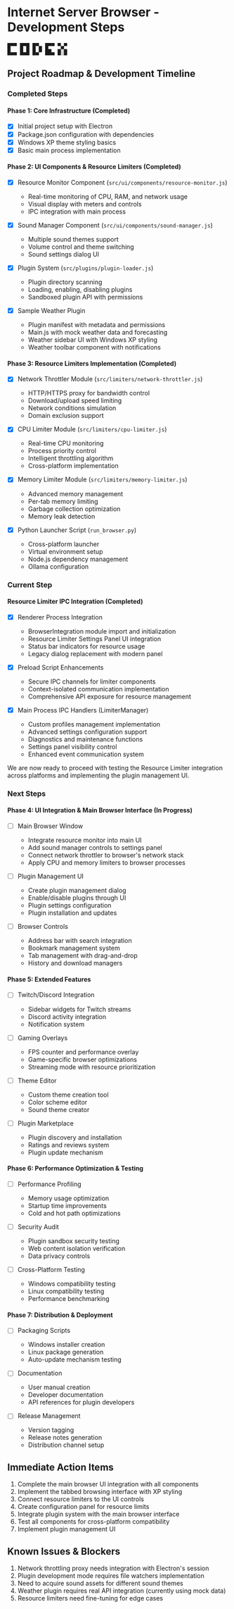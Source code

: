 # Internet Server Browser - Development Steps

```
█▀▀ █▀█ █▀▄ █▀▀ ▀▄▀
█▄▄ █▄█ █▄▀ ██▄ █░█
```

## Project Roadmap & Development Timeline

### Completed Steps

#### Phase 1: Core Infrastructure (Completed)
- [x] Initial project setup with Electron
- [x] Package.json configuration with dependencies
- [x] Windows XP theme styling basics
- [x] Basic main process implementation

#### Phase 2: UI Components & Resource Limiters (Completed)
- [x] Resource Monitor Component (`src/ui/components/resource-monitor.js`)
  - Real-time monitoring of CPU, RAM, and network usage
  - Visual display with meters and controls
  - IPC integration with main process

- [x] Sound Manager Component (`src/ui/components/sound-manager.js`)
  - Multiple sound themes support
  - Volume control and theme switching
  - Sound settings dialog UI

- [x] Plugin System (`src/plugins/plugin-loader.js`)
  - Plugin directory scanning
  - Loading, enabling, disabling plugins
  - Sandboxed plugin API with permissions

- [x] Sample Weather Plugin
  - Plugin manifest with metadata and permissions
  - Main.js with mock weather data and forecasting
  - Weather sidebar UI with Windows XP styling
  - Weather toolbar component with notifications

#### Phase 3: Resource Limiters Implementation (Completed)
- [x] Network Throttler Module (`src/limiters/network-throttler.js`)
  - HTTP/HTTPS proxy for bandwidth control
  - Download/upload speed limiting
  - Network conditions simulation
  - Domain exclusion support

- [x] CPU Limiter Module (`src/limiters/cpu-limiter.js`)
  - Real-time CPU monitoring
  - Process priority control
  - Intelligent throttling algorithm
  - Cross-platform implementation

- [x] Memory Limiter Module (`src/limiters/memory-limiter.js`)
  - Advanced memory management
  - Per-tab memory limiting
  - Garbage collection optimization
  - Memory leak detection

- [x] Python Launcher Script (`run_browser.py`)
  - Cross-platform launcher
  - Virtual environment setup
  - Node.js dependency management
  - Ollama configuration

### Current Step

#### Resource Limiter IPC Integration (Completed)
- [x] Renderer Process Integration
  - BrowserIntegration module import and initialization
  - Resource Limiter Settings Panel UI integration
  - Status bar indicators for resource usage
  - Legacy dialog replacement with modern panel

- [x] Preload Script Enhancements
  - Secure IPC channels for limiter components
  - Context-isolated communication implementation
  - Comprehensive API exposure for resource management

- [x] Main Process IPC Handlers (LimiterManager)
  - Custom profiles management implementation
  - Advanced settings configuration support
  - Diagnostics and maintenance functions
  - Settings panel visibility control
  - Enhanced event communication system

We are now ready to proceed with testing the Resource Limiter integration across platforms and implementing the plugin management UI.

### Next Steps

#### Phase 4: UI Integration & Main Browser Interface (In Progress)
- [ ] Main Browser Window
  - Integrate resource monitor into main UI
  - Add sound manager controls to settings panel
  - Connect network throttler to browser's network stack
  - Apply CPU and memory limiters to browser processes

- [ ] Plugin Management UI
  - Create plugin management dialog
  - Enable/disable plugins through UI
  - Plugin settings configuration
  - Plugin installation and updates

- [ ] Browser Controls
  - Address bar with search integration
  - Bookmark management system
  - Tab management with drag-and-drop
  - History and download managers

#### Phase 5: Extended Features
- [ ] Twitch/Discord Integration
  - Sidebar widgets for Twitch streams
  - Discord activity integration
  - Notification system

- [ ] Gaming Overlays
  - FPS counter and performance overlay
  - Game-specific browser optimizations
  - Streaming mode with resource prioritization

- [ ] Theme Editor
  - Custom theme creation tool
  - Color scheme editor
  - Sound theme creator

- [ ] Plugin Marketplace
  - Plugin discovery and installation
  - Ratings and reviews system
  - Plugin update mechanism

#### Phase 6: Performance Optimization & Testing
- [ ] Performance Profiling
  - Memory usage optimization
  - Startup time improvements
  - Cold and hot path optimizations

- [ ] Security Audit
  - Plugin sandbox security testing
  - Web content isolation verification
  - Data privacy controls

- [ ] Cross-Platform Testing
  - Windows compatibility testing
  - Linux compatibility testing
  - Performance benchmarking

#### Phase 7: Distribution & Deployment
- [ ] Packaging Scripts
  - Windows installer creation
  - Linux package generation
  - Auto-update mechanism testing

- [ ] Documentation
  - User manual creation
  - Developer documentation
  - API references for plugin developers

- [ ] Release Management
  - Version tagging
  - Release notes generation
  - Distribution channel setup

## Immediate Action Items

1. Complete the main browser UI integration with all components
2. Implement the tabbed browsing interface with XP styling
3. Connect resource limiters to the UI controls
4. Create configuration panel for resource limits
5. Integrate plugin system with the main browser interface
6. Test all components for cross-platform compatibility
7. Implement plugin management UI

## Known Issues & Blockers

1. Network throttling proxy needs integration with Electron's session
2. Plugin development mode requires file watchers implementation
3. Need to acquire sound assets for different sound themes
4. Weather plugin requires real API integration (currently using mock data)
5. Resource limiters need fine-tuning for edge cases
